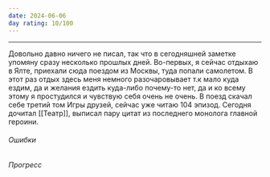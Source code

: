 ```yaml
---
date: 2024-06-06
day rating: 10/100
---
```


---

Довольно давно ничего не писал, так что в сегодняшней заметке упомяну сразу несколько прошлых дней. 
Во-первых, я сейчас отдыхаю в Ялте, приехали сюда поездом из Москвы, туда попали самолетом. В этот раз отдых здесь меня немного разочаровывает т.к мало куда ездим, да и желания ездить куда-либо почему-то нет, да и ко всему этому я простудился и чувствую себя очень не очень. 
В поезд скачал себе третий том Игры друзей, сейчас уже читаю 104 эпизод. 
Сегодня дочитал [[Театр]], выписал пару цитат из последнего монолога главной героини. 


###### Ошибки
###### Прогресс
